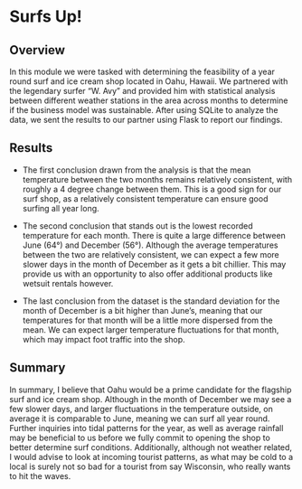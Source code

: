 # Surfs Up!

## Overview

In this module we were tasked with determining the feasibility of a year round surf and ice cream shop located in Oahu, Hawaii. We partnered with the legendary surfer “W. Avy” and 
provided him with statistical analysis between different weather stations in the area across months to determine if the business model was sustainable. After using SQLite to 
analyze the data, we sent the results to our partner using Flask to report our findings.

## Results

- The first conclusion drawn from the analysis is that the mean temperature between the two months remains relatively consistent, with roughly a 4 degree change between them. This 
  is a good sign for our surf shop, as a relatively consistent temperature can ensure good surfing all year long.

- The second conclusion that stands out is the lowest recorded temperature for each month. There is quite a large difference between June (64°) and December (56°). Although the 
  average temperatures between the two are relatively consistent, we can expect a few more slower days in the month of December as it gets a bit chillier. This may provide us with 
  an opportunity to also offer additional products like wetsuit rentals however.
  
- The last conclusion from the dataset is the standard deviation for the month of December is a bit higher than June’s, meaning that our temperatures for that month will be a 
  little more dispersed from the mean. We can expect larger temperature fluctuations for that month, which may impact foot traffic into the shop.
  
## Summary

In summary, I believe that Oahu would be a prime candidate for the flagship surf and ice cream shop. Although in the month of December we may see a few slower days, and larger 
fluctuations in the temperature outside, on average it is comparable to June, meaning we can surf all year round. Further inquiries into tidal patterns for the year, as well as 
average rainfall may be beneficial to us before we fully commit to opening the shop to better determine surf conditions. Additionally, although not weather related, I would advise 
to look at incoming tourist patterns, as what may be cold to a local is surely not so bad for a tourist from say Wisconsin, who really wants to hit the waves.
